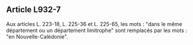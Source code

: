 Article L932-7
----
Aux articles L. 223-18, L. 225-36 et L. 225-65, les mots : "dans le même
département ou un département limitrophe" sont remplacés par les mots : "en
Nouvelle-Calédonie".
